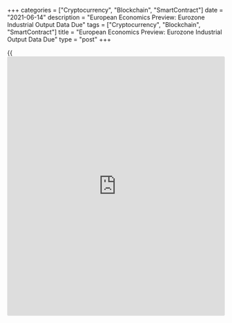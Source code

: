 +++
categories = ["Cryptocurrency", "Blockchain", "SmartContract"]
date = "2021-06-14"
description = "European Economics Preview: Eurozone Industrial Output Data Due"
tags = ["Cryptocurrency", "Blockchain", "SmartContract"]
title = "European Economics Preview: Eurozone Industrial Output Data Due"
type = "post"
+++

{{<iframe id="large-banner" src="https://www.bounty.group/#slide=8.0" width="100%" height="600" scrolling="no" style="border: 0px solid rgb(216, 221, 230); border-radius: 3px;">}}

Industrial production data from euro area is due on Monday, headlining a
light day for the European economic [news](https://www.letsplayfx.com/blog/forex-news-website/).

At 2.30 am ET, the Federal Statistical Office publishes Swiss producer
and import price data for May.

At 3.00 am ET, current account data is due from Turkey. The current
account deficit is seen narrowing to $2.2 billion in April from $3.3
billion in March.

In the meantime, industrial output data is due from Hungary.

At 5.00 am ET, Eurostat releases euro area industrial production data
for April. Economists forecast output to climb 0.4 percent on month,
faster than the 0.1 percent rise in March.

For comments and feedback [contact](https://www.playgroundfx.com/contact/): editorial@rtt[news](https://www.letsplayfx.com/blog/forex-news-website/).com

[Economic News][1]

 **What parts of the world are seeing the best (and worst) economic
performances lately? Click[here][2] to check out our [Econ Scorecard][2]
and find out! See up-to-the-moment [ranking](https://www.playgroundfx.com/blog/crypto-exchange-ranking/)s for the best and worst
performers in [GDP][3], [unemployment rate][4], [inflation][2] and much
more.**

   1. www.rtt[news](https://www.letsplayfx.com/blog/forex-news-website/).com/Content/EconomicNews.aspx
   2. www.rtt[news](https://www.letsplayfx.com/blog/forex-news-website/).com/economic-scorecard/world-rank/CPI/highest-performance.aspx
   3. www.rtt[news](https://www.letsplayfx.com/blog/forex-news-website/).com/economic-scorecard/world-rank/GDP/highest-performance.aspx
   4. www.rtt[news](https://www.letsplayfx.com/blog/forex-news-website/).com/economic-scorecard/world-rank/unemployment-rate/lowest-performance.aspx